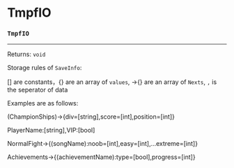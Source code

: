 # TmpfIO

### `TmpfIO`
---
 Returns: `void`

Storage rules of `SaveInfo`:

[] are constants，{} are an array of `values`, ->{} are an array of `Nexts`, `,` is the seperator of data

Examples are as follows:

(ChampionShips)->{div=[string],score=[int],position=[int]}

PlayerName:[string],VIP:[bool]

NormalFight->{(songName):noob=[int],easy=[int],...extreme=[int]}

Achievements->{(achievementName):type=[bool],progress=[int]}
